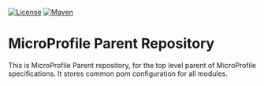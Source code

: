 [![License](https://img.shields.io/github/license/smallrye/smallrye-config.svg)](http://www.apache.org/licenses/LICENSE-2.0)
[![Maven](https://img.shields.io/maven-central/v/org.eclipse.microprofile/microprofile-parent?color=green)](https://search.maven.org/artifact/org.eclipse.microprofile/build-tools)

# MicroProfile Parent Repository

This is MicroProfile Parent repository, for the top level parent of MicroProfile specifications.  It stores common pom configuration for all modules.
